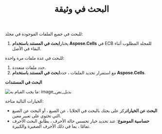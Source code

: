 ﻿---
title: البحث في وثيقة
type: docs
weight: 50
url: /ar/sharepoint/searching-in-a-document/
---
للبحث في جميع الملفات الموجودة في مجلد:

1.  يختار**ابحث في المستند باستخدام Aspose.Cells** في ECB للمجلد المطلوب أثناء البقاء في الأصل.

للبحث في عدة ملفات مرة واحدة:

1. حدد ملفات متعددة.
1.  مع استمرار تحديد الملفات ، حدد**ابحث في المستند باستخدام Aspose.Cells**.

**البحث في المستندات** 

![ما يجب القيام به: image_بديل_نص](searching-in-a-document_1.png)

الخيارات التالية متاحة:

- **البحث عن الخيارات**ركز على بحثك بالبحث في الخلايا ، عن الصيغ ، أو البحث عن الصيغ التي تحتوي على تعبير معين.
- **حساسية الموضوع**: عند تحديد خيار تحسس حالة الأحرف ، يطابق البحث الأحرف تمامًا ، بما في ذلك الأحرف الصغيرة والكبيرة.
